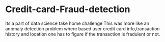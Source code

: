 # Credit-card-Fraud-detection
Its a part of data science take home challenge
This was more like an anomaly detection problem where based user credit card info,transaction history and location
one has to figure if the transaction is fradulent or not.
